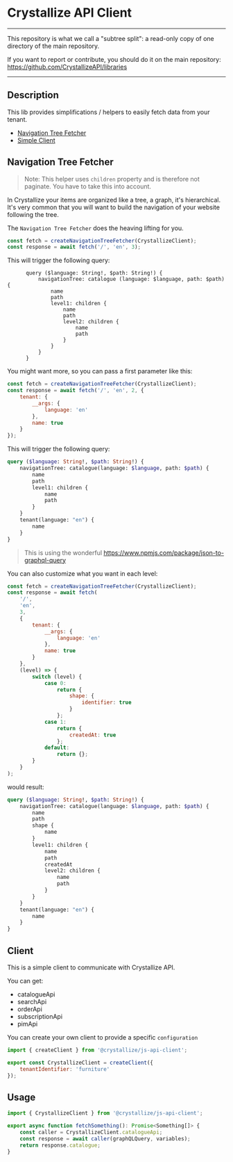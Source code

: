 # Crystallize API Client

---

This repository is what we call a "subtree split": a read-only copy of one directory of the main repository.

If you want to report or contribute, you should do it on the main repository: https://github.com/CrystallizeAPI/libraries

---

## Description

This lib provides simplifications / helpers to easily fetch data from your tenant.

-   [Navigation Tree Fetcher](#Navigation-Tree-Fetcher)
-   [Simple Client](#Client)

## Navigation Tree Fetcher

> Note: This helper uses `children` property and is therefore not paginate. You have to take this into account.

In Crystallize your items are organized like a tree, a graph, it's hierarchical.
It's very common that you will want to build the navigation of your website following the tree.

The `Navigation Tree Fetcher` does the heaving lifting for you.

```javascript
const fetch = createNavigationTreeFetcher(CrystallizeClient);
const response = await fetch('/', 'en', 3);
```

This will trigger the following query:

```graqhql
      query ($language: String!, $path: String!) {
          navigationTree: catalogue (language: $language, path: $path) {
              name
              path
              level1: children {
                  name
                  path
                  level2: children {
                      name
                      path
                  }
              }
          }
      }
```

You might want more, so you can pass a first parameter like this:

```javascript
const fetch = createNavigationTreeFetcher(CrystallizeClient);
const response = await fetch('/', 'en', 2, {
    tenant: {
        __args: {
            language: 'en'
        },
        name: true
    }
});
```

This will trigger the following query:

```graphql
query ($language: String!, $path: String!) {
    navigationTree: catalogue(language: $language, path: $path) {
        name
        path
        level1: children {
            name
            path
        }
    }
    tenant(language: "en") {
        name
    }
}
```

> This is using the wonderful https://www.npmjs.com/package/json-to-graphql-query

You can also customize what you want in each level:

```javascript
const fetch = createNavigationTreeFetcher(CrystallizeClient);
const response = await fetch(
    '/',
    'en',
    3,
    {
        tenant: {
            __args: {
                language: 'en'
            },
            name: true
        }
    },
    (level) => {
        switch (level) {
            case 0:
                return {
                    shape: {
                        identifier: true
                    }
                };
            case 1:
                return {
                    createdAt: true
                };
            default:
                return {};
        }
    }
);
```

would result:

```graphql
query ($language: String!, $path: String!) {
    navigationTree: catalogue(language: $language, path: $path) {
        name
        path
        shape {
            name
        }
        level1: children {
            name
            path
            createdAt
            level2: children {
                name
                path
            }
        }
    }
    tenant(language: "en") {
        name
    }
}
```

## Client

This is a simple client to communicate with Crystallize API.

You can get:

-   catalogueApi
-   searchApi
-   orderApi
-   subscriptionApi
-   pimApi

You can create your own client to provide a specific `configuration`

```javascript
import { createClient } from '@crystallize/js-api-client';

export const CrystallizeClient = createClient({
    tenantIdentifier: 'furniture'
});
```

## Usage

```javascript
import { CrystallizeClient } from '@crystallize/js-api-client';

export async function fetchSomething(): Promise<Something[]> {
    const caller = CrystallizeClient.catalogueApi;
    const response = await caller(graphQLQuery, variables);
    return response.catalogue;
}
```
